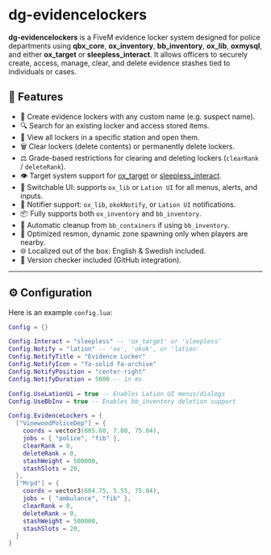 # dg-evidencelockers

**dg-evidencelockers** is a FiveM evidence locker system designed for police departments using **qbx_core**, **ox_inventory**, **bb_inventory**, **ox_lib**, **oxmysql**, and either **ox_target** or **sleepless_interact**. It allows officers to securely create, access, manage, clear, and delete evidence stashes tied to individuals or cases.

## 🚀 Features

- 📁 Create evidence lockers with any custom name (e.g. suspect name).
- 🔍 Search for an existing locker and access stored items.
- 📜 View all lockers in a specific station and open them.
- 🗑️ Clear lockers (delete contents) or permanently delete lockers.
- ⚖️ Grade-based restrictions for clearing and deleting lockers (`clearRank` / `deleteRank`).
- 👁️ Target system support for [ox_target](https://overextended.dev/ox_target) or [sleepless_interact](https://github.com/Sleepless-Development/sleepless_interact).
- 🎨 Switchable UI: supports `ox_lib` or `Lation UI` for all menus, alerts, and inputs.
- 🔔 Notifier support: `ox_lib`, `okokNotify`, or `Lation UI` notifications.
- 📦 Fully supports both `ox_inventory` and `bb_inventory`.
- 🧹 Automatic cleanup from `bb_containers` if using `bb_inventory`.
- 🧠 Optimized resmon, dynamic zone spawning only when players are nearby.
- 🌐 Localized out of the box: English & Swedish included.
- 🧩 Version checker included (GitHub integration).

---

## ⚙️ Configuration

Here is an example `config.lua`:

```lua
Config = {}

Config.Interact = "sleepless" -- 'ox_target' or 'sleepless'
Config.Notify = "lation" -- 'ox', 'okok', or 'lation'
Config.NotifyTitle = "Evidence Locker"
Config.NotifyIcon = "fa-solid fa-archive"
Config.NotifyPosition = "center-right"
Config.NotifyDuration = 5000 -- in ms

Config.UseLationUi = true -- Enables Lation UI menus/dialogs
Config.UseBbInv = true -- Enables bb_inventory deletion support

Config.EvidenceLockers = {
  ["VinewoodPoliceDep"] = {
    coords = vector3(605.60, 7.80, 75.04),
    jobs = { "police", "fib" },
    clearRank = 0,
    deleteRank = 0,
    stashWeight = 500000,
    stashSlots = 20,
  },
  ["Mrpd"] = {
    coords = vector3(604.75, 5.55, 75.04),
    jobs = { "ambulance", "fib" },
    clearRank = 0,
    deleteRank = 0,
    stashWeight = 500000,
    stashSlots = 20,
  }
}

